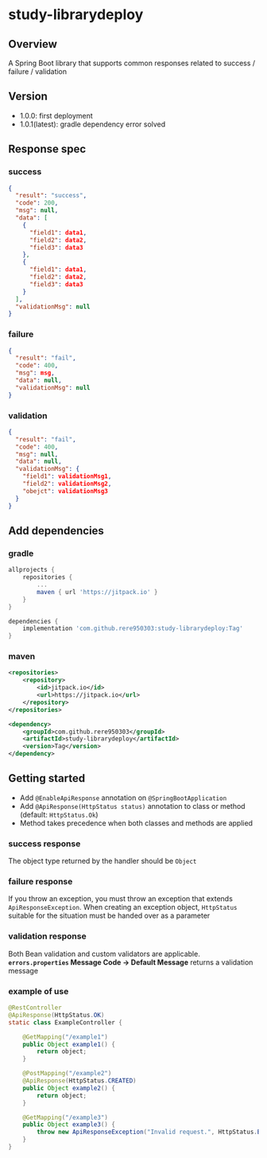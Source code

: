 # study-librarydeploy
## Overview
A Spring Boot library that supports common responses related to success / failure / validation

## Version
- 1.0.0: first deployment
- 1.0.1(latest): gradle dependency error solved

## Response spec
### success
```json
{
  "result": "success",
  "code": 200,
  "msg": null,
  "data": [
    {
      "field1": data1,
      "field2": data2,
      "field3": data3
    },
    {
      "field1": data1,
      "field2": data2,
      "field3": data3
    }
  ],
  "validationMsg": null
}
```

### failure
```json
{
  "result": "fail",
  "code": 400,
  "msg": msg,
  "data": null,
  "validationMsg": null
}
```

### validation
```json
{
  "result": "fail",
  "code": 400,
  "msg": null,
  "data": null,
  "validationMsg": {
    "field1": validationMsg1,
    "field2": validationMsg2,
    "obejct": validationMsg3
  }
}
```

## Add dependencies
### gradle
```groovy
allprojects {
	repositories {
		...
		maven { url 'https://jitpack.io' }
	}
}

dependencies {
	implementation 'com.github.rere950303:study-librarydeploy:Tag'
}
```

### maven
```xml
<repositories>
	<repository>
		<id>jitpack.io</id>
		<url>https://jitpack.io</url>
	</repository>
</repositories>

<dependency>
	<groupId>com.github.rere950303</groupId>
	<artifactId>study-librarydeploy</artifactId>
	<version>Tag</version>
</dependency>
```

## Getting started
- Add `@EnableApiResponse` annotation on `@SpringBootApplication`
- Add `@ApiResponse(HttpStatus status)` annotation to class or method (default: `HttpStatus.Ok`)
- Method takes precedence when both classes and methods are applied

### success response
The object type returned by the handler should be `Object`

### failure response
If you throw an exception, you must throw an exception that extends `ApiResponseException`. When creating an exception object, `HttpStatus` suitable for the situation must be handed over as a parameter

### validation response
Both Bean validation and custom validators are applicable. **`errors.properties` Message Code -> Default Message** returns a validation message

### example of use
```java
@RestController
@ApiResponse(HttpStatus.OK)
static class ExampleController {

    @GetMapping("/example1")
    public Object example1() {
        return object;
    }

    @PostMapping("/example2")
    @ApiResponse(HttpStatus.CREATED)
    public Object example2() {
        return object;
    }

    @GetMapping("/example3")
    public Object example3() {
        throw new ApiResponseException("Invalid request.", HttpStatus.BAD_REQUEST);
    }
}
```

